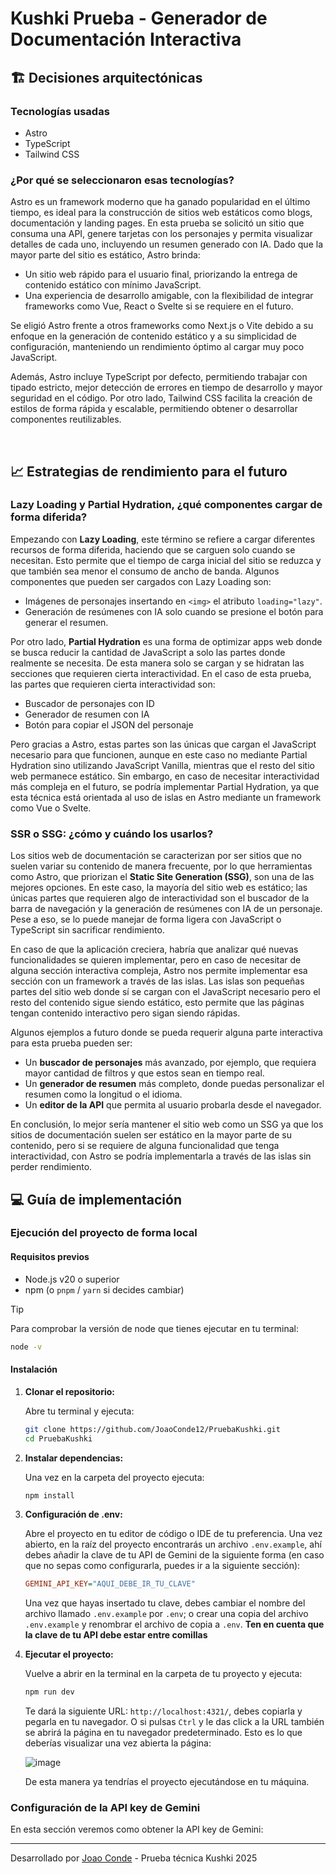 # Kushki Prueba - Generador de Documentación Interactiva

## 🏗️ Decisiones arquitectónicas

### Tecnologías usadas

- Astro
- TypeScript
- Tailwind CSS

### ¿Por qué se seleccionaron esas tecnologías?

Astro es un framework moderno que ha ganado popularidad en el último tiempo, es ideal para la construcción de sitios web estáticos como blogs, documentación y landing pages. En esta prueba se solicitó un sitio que consuma una API, genere tarjetas con los personajes y permita visualizar detalles de cada uno, incluyendo un resumen generado con IA. Dado que la mayor parte del sitio es estático, Astro brinda:

- Un sitio web rápido para el usuario final, priorizando la entrega de contenido estático con mínimo JavaScript.
- Una experiencia de desarrollo amigable, con la flexibilidad de integrar frameworks como Vue, React o Svelte si se requiere en el futuro.

Se eligió Astro frente a otros frameworks como Next.js o Vite debido a su enfoque en la generación de contenido estático y a su simplicidad de configuración, manteniendo un rendimiento óptimo al cargar muy poco JavaScript.

Además, Astro incluye TypeScript por defecto, permitiendo trabajar con tipado estricto, mejor detección de errores en tiempo de desarrollo y mayor seguridad en el código. Por otro lado, Tailwind CSS facilita la creación de estilos de forma rápida y escalable, permitiendo obtener o desarrollar componentes reutilizables.

<br/>

## 📈 Estrategias de rendimiento para el futuro

### Lazy Loading y Partial Hydration, ¿qué componentes cargar de forma diferida?

Empezando con **Lazy Loading**, este término se refiere a cargar diferentes recursos de forma diferida, haciendo que se carguen solo cuando se necesitan. Esto permite que el tiempo de carga inicial del sitio se reduzca y que también sea menor el consumo de ancho de banda. Algunos componentes que pueden ser cargados con Lazy Loading son:

- Imágenes de personajes insertando en `<img>` el atributo `loading="lazy"`.
- Generación de resúmenes con IA solo cuando se presione el botón para generar el resumen.

Por otro lado, **Partial Hydration** es una forma de optimizar apps web donde se busca reducir la cantidad de JavaScript a solo las partes donde realmente se necesita. De esta manera solo se cargan y se hidratan las secciones que requieren cierta interactividad. En el caso de esta prueba, las partes que requieren cierta interactividad son:

- Buscador de personajes con ID
- Generador de resumen con IA
- Botón para copiar el JSON del personaje

Pero gracias a Astro, estas partes son las únicas que cargan el JavaScript necesario para que funcionen, aunque en este caso no mediante Partial Hydration sino utilizando JavaScript Vanilla, mientras que el resto del sitio web permanece estático. Sin embargo, en caso de necesitar interactividad más compleja en el futuro, se podría implementar Partial Hydration, ya que esta técnica está orientada al uso de islas en Astro mediante un framework como Vue o Svelte.

### SSR o SSG: ¿cómo y cuándo los usarlos?

Los sitios web de documentación se caracterizan por ser sitios que no suelen variar su contenido de manera frecuente, por lo que herramientas como Astro, que priorizan el **Static Site Generation (SSG)**, son una de las mejores opciones. En este caso, la mayoría del sitio web es estático; las únicas partes que requieren algo de interactividad son el buscador de la barra de navegación y la generación de resúmenes con IA de un personaje. Pese a eso, se lo puede manejar de forma ligera con JavaScript o TypeScript sin sacrificar rendimiento.

En caso de que la aplicación creciera, habría que analizar qué nuevas funcionalidades se quieren implementar, pero en caso de necesitar de alguna sección interactiva compleja, Astro nos permite implementar esa sección con un framework a través de las islas. Las islas son pequeñas partes del sitio web donde sí se cargan con el JavaScript necesario pero el resto del contenido sigue siendo estático, esto permite que las páginas tengan contenido interactivo pero sigan siendo rápidas.

Algunos ejemplos a futuro donde se pueda requerir alguna parte interactiva para esta prueba pueden ser:

- Un **buscador de personajes** más avanzado, por ejemplo, que requiera mayor cantidad de filtros y que estos sean en tiempo real.
- Un **generador de resumen** más completo, donde puedas personalizar el resumen como la longitud o el idioma.
- Un **editor de la API** que permita al usuario probarla desde el navegador.

En conclusión, lo mejor sería mantener el sitio web como un SSG ya que los sitios de documentación suelen ser estático en la mayor parte de su contenido, pero si se requiere de alguna funcionalidad que tenga interactividad, con Astro se podría implementarla a través de las islas sin perder rendimiento. 

## 💻 Guía de implementación

### Ejecución del proyecto de forma local

#### Requisitos previos

- Node.js v20 o superior
- npm (o `pnpm` / `yarn` si decides cambiar)

> [!Tip]
> Para comprobar la versión de node que tienes ejecutar en tu terminal:
> ```bash
> node -v

#### Instalación

1. **Clonar el repositorio:**

    Abre tu terminal y ejecuta:
    ```bash
    git clone https://github.com/JoaoConde12/PruebaKushki.git
    cd PruebaKushki
    ```

2. **Instalar dependencias:**

    Una vez en la carpeta del proyecto ejecuta:
    ```bash
    npm install
    ```
    
3. **Configuración de .env:**

    Abre el proyecto en tu editor de código o IDE de tu preferencia. Una vez abierto, en la raíz del proyecto encontrarás un archivo `.env.example`, ahí debes añadir la clave de tu API de Gemini de la siguiente forma (en caso que no sepas como configurarla, puedes ir a la siguiente sección):

    ```ini
    GEMINI_API_KEY="AQUI_DEBE_IR_TU_CLAVE"
    ```

    Una vez que hayas insertado tu clave, debes cambiar el nombre del archivo llamado `.env.example` por `.env`; o crear una copia del archivo `.env.example` y renombrar el archivo de copia a `.env`. **Ten en cuenta que la clave de tu API debe estar entre comillas**   

4. **Ejecutar el proyecto:**

    Vuelve a abrir en la terminal en la carpeta de tu proyecto y ejecuta:

   ```bash
   npm run dev
   ```

   Te dará la siguiente URL: `http://localhost:4321/`, debes copiarla y pegarla en tu navegador. O si pulsas `Ctrl` y le das click a la URL también se abrirá la página en tu navegador predeterminado. Esto es lo que deberías visualizar una vez abierta la página:

   ![image](https://github.com/user-attachments/assets/93013309-c7f6-48e2-9156-ade43fc02c4b)

    De esta manera ya tendrías el proyecto ejecutándose en tu máquina.

### Configuración de la API key de Gemini

En esta sección veremos como obtener la API key de Gemini:

---
Desarrollado por [Joao Conde](https://github.com/JoaoConde12) - Prueba técnica Kushki 2025
